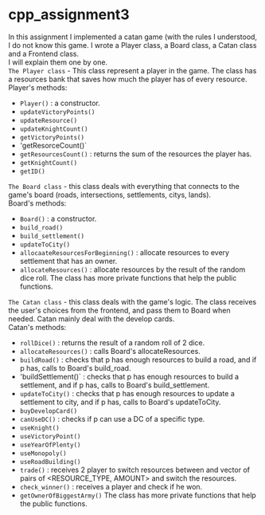 # cpp_assignment3
In this assignment I implemented a catan game (with the rules I understood, I do not know this game.
I wrote a Player class, a Board class, a Catan class and a Frontend class.  
I will explain them one by one.  
`The Player class` - This class represent a player in the game. The class has a resources bank that saves how much the player has of every resource.  
Player's methods:  
* `Player()` : a constructor.
* `updateVictoryPoints()`
* `updateResource()`
* `updateKnightCount()`
* `getVictoryPoints()`
* 'getResorceCount()`
* `getResourcesCount()` : returns the sum of the resources the player has.
* `getKnightCount()`
* `getID()`

`The Board class` - this class deals with everything that connects to the game's board (roads, intersections, settlements, citys, lands).  
Board's methods:
* `Board()` : a constructor.
* `build_road()`
* `build_settlement()`
* `updateToCity()`
* `allocaateResourcesForBeginning()` : allocate resources to every settlement that has an owner.
* `allocateResources()` : allocate resources by the result of the random dice roll.
The class has more private functions that help the public functions.

`The Catan class` - this class deals with the game's logic. The class receives the user's choices from the frontend, and pass them to Board when needed.   Catan mainly deal with the develop cards.  
Catan's methods:
* `rollDice()` : returns the result of a random roll of 2 dice.
* `allocateResources()` : calls Board's allocateResources.
* `buildRoad()` : checks that p has enough resources to build a road, and if p has, calls to Board's build_road.
* 'buildSettlement()` : checks that p has enough resources to build a settlement, and if p has, calls to Board's build_settlement.
* `updateToCity()` : checks that p has enough resources to update a settlement to city, and if p has, calls to Board's updateToCity.
* `buyDevelopCard()`
* `canUseDC()` : checks if p can use a DC of a specific type.
* `useKnight()`
* `useVictoryPoint()`
* `useYearOfPlenty()`
* `useMonopoly()`
* `useRoadBuilding()`
* `trade()` : receives 2 player to switch resources between and vector of pairs of <RESOURCE_TYPE, AMOUNT> and switch the resources.
* `check_winner()` : receives a player and check if he won.
* `getOwnerOfBiggestArmy()`
The class has more private functions that help the public functions.

